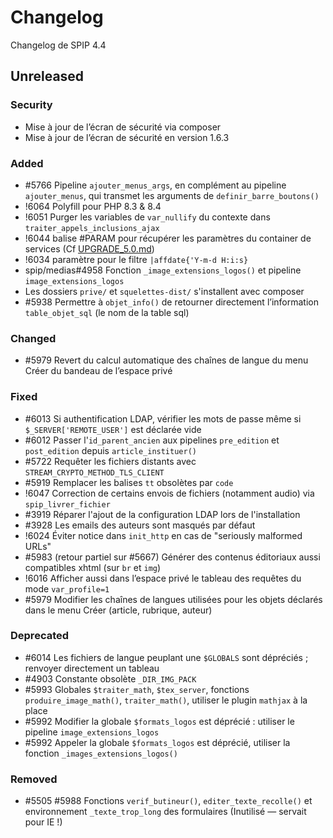 # Changelog

Changelog de SPIP 4.4

## Unreleased

### Security

- Mise à jour de l’écran de sécurité via composer
- Mise à jour de l’écran de sécurité en version 1.6.3

### Added

- #5766 Pipeline `ajouter_menus_args`, en complément au pipeline `ajouter_menus`, qui transmet les arguments de `definir_barre_boutons()`
- !6064 Polyfill pour PHP 8.3 & 8.4
- !6051 Purger les variables de `var_nullify` du contexte dans `traiter_appels_inclusions_ajax`
- !6044 balise #PARAM pour récupérer les paramètres du container de services (Cf [UPGRADE_5.0.md](UPGRADE_5.0.md#Constantes_PHP))
- !6034 paramètre pour le filtre `|affdate{'Y-m-d H:i:s}`
- spip/medias#4958 Fonction `_image_extensions_logos()` et pipeline `image_extensions_logos`
- Les dossiers `prive/` et `squelettes-dist/` s'installent avec composer
- #5938 Permettre à `objet_info()` de retourner directement l’information `table_objet_sql` (le nom de la table sql)

### Changed

- #5979 Revert du calcul automatique des chaînes de langue du menu Créer du bandeau de l’espace privé

### Fixed

- #6013 Si authentification LDAP, vérifier les mots de passe même si `$_SERVER['REMOTE_USER']` est déclarée vide
- #6012 Passer l'`id_parent_ancien` aux pipelines `pre_edition` et `post_edition` depuis `article_instituer()`
- #5722 Requêter les fichiers distants avec `STREAM_CRYPTO_METHOD_TLS_CLIENT`
- #5919 Remplacer les balises `tt` obsolètes par `code`
- !6047 Correction de certains envois de fichiers (notamment audio) via `spip_livrer_fichier`
- #3919 Réparer l'ajout de la configuration LDAP lors de l'installation
- #3928 Les emails des auteurs sont masqués par défaut
- !6024 Éviter notice dans `init_http` en cas de "seriously malformed URLs"
- #5983 (retour partiel sur #5667) Générer des contenus éditoriaux aussi compatibles xhtml (sur `br` et `img`)
- !6016 Afficher aussi dans l’espace privé le tableau des requêtes du mode `var_profile=1`
- #5979 Modifier les chaînes de langues utilisées pour les objets déclarés dans le menu Créer (article, rubrique, auteur)

### Deprecated

- #6014 Les fichiers de langue peuplant une `$GLOBALS` sont dépréciés ; renvoyer directement un tableau
- #4903 Constante obsolète `_DIR_IMG_PACK`
- #5993 Globales `$traiter_math`, `$tex_server`, fonctions `produire_image_math()`, `traiter_math()`, utiliser le plugin `mathjax` à la place
- #5992 Modifier la globale `$formats_logos` est déprécié : utiliser le pipeline `image_extensions_logos`
- #5992 Appeler la globale `$formats_logos` est déprécié, utiliser la fonction `_images_extensions_logos()`

### Removed

- #5505 #5988 Fonctions `verif_butineur()`, `editer_texte_recolle()` et environnement `_texte_trop_long` des formulaires (Inutilisé — servait pour IE !)
